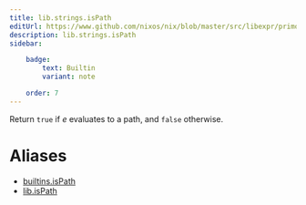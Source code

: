 ```yaml
---
title: lib.strings.isPath
editUrl: https://www.github.com/nixos/nix/blob/master/src/libexpr/primops.cc
description: lib.strings.isPath
sidebar:

    badge:
        text: Builtin
        variant: note

    order: 7
---
```


Return `true` if *e* evaluates to a path, and `false` otherwise.


# Aliases

- [builtins.isPath](./reference/builtins/builtins-isPath)
- [lib.isPath](./reference/lib/lib-isPath)


